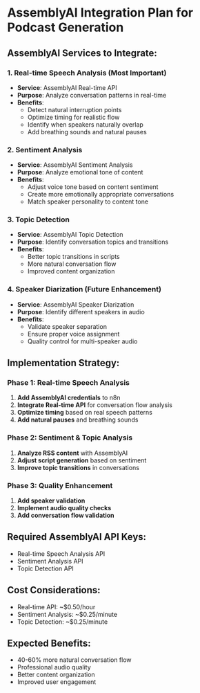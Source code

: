 # AssemblyAI Integration Plan for Podcast Generation

## AssemblyAI Services to Integrate:

### 1. **Real-time Speech Analysis** (Most Important)
- **Service**: AssemblyAI Real-time API
- **Purpose**: Analyze conversation patterns in real-time
- **Benefits**: 
  - Detect natural interruption points
  - Optimize timing for realistic flow
  - Identify when speakers naturally overlap
  - Add breathing sounds and natural pauses

### 2. **Sentiment Analysis**
- **Service**: AssemblyAI Sentiment Analysis
- **Purpose**: Analyze emotional tone of content
- **Benefits**:
  - Adjust voice tone based on content sentiment
  - Create more emotionally appropriate conversations
  - Match speaker personality to content tone

### 3. **Topic Detection**
- **Service**: AssemblyAI Topic Detection
- **Purpose**: Identify conversation topics and transitions
- **Benefits**:
  - Better topic transitions in scripts
  - More natural conversation flow
  - Improved content organization

### 4. **Speaker Diarization** (Future Enhancement)
- **Service**: AssemblyAI Speaker Diarization
- **Purpose**: Identify different speakers in audio
- **Benefits**:
  - Validate speaker separation
  - Ensure proper voice assignment
  - Quality control for multi-speaker audio

## Implementation Strategy:

### Phase 1: Real-time Speech Analysis
1. **Add AssemblyAI credentials** to n8n
2. **Integrate Real-time API** for conversation flow analysis
3. **Optimize timing** based on real speech patterns
4. **Add natural pauses** and breathing sounds

### Phase 2: Sentiment & Topic Analysis
1. **Analyze RSS content** with AssemblyAI
2. **Adjust script generation** based on sentiment
3. **Improve topic transitions** in conversations

### Phase 3: Quality Enhancement
1. **Add speaker validation**
2. **Implement audio quality checks**
3. **Add conversation flow validation**

## Required AssemblyAI API Keys:
- Real-time Speech Analysis API
- Sentiment Analysis API
- Topic Detection API

## Cost Considerations:
- Real-time API: ~$0.50/hour
- Sentiment Analysis: ~$0.25/minute
- Topic Detection: ~$0.25/minute

## Expected Benefits:
- 40-60% more natural conversation flow
- Professional audio quality
- Better content organization
- Improved user engagement
